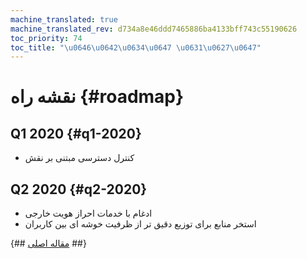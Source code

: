 ```yaml
---
machine_translated: true
machine_translated_rev: d734a8e46ddd7465886ba4133bff743c55190626
toc_priority: 74
toc_title: "\u0646\u0642\u0634\u0647 \u0631\u0627\u0647"
---
```


# نقشه راه {#roadmap}

## Q1 2020 {#q1-2020}

-   کنترل دسترسی مبتنی بر نقش

## Q2 2020 {#q2-2020}

-   ادغام با خدمات احراز هویت خارجی
-   استخر منابع برای توزیع دقیق تر از ظرفیت خوشه ای بین کاربران

{## [مقاله اصلی](https://clickhouse.tech/docs/en/roadmap/) ##}
